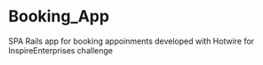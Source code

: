 # Booking_App
SPA Rails app for booking appoinments developed with Hotwire for InspireEnterprises challenge
